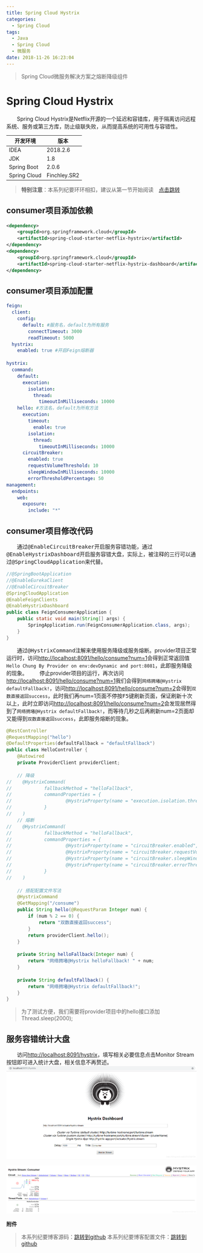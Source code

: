 ```yaml
---
title: Spring Cloud Hystrix
categories: 
  - Spring Cloud
tags:
  - Java
  - Spring Cloud
  - 微服务
date: 2018-11-26 16:23:04
---
```


> Spring Cloud微服务解决方案之熔断降级组件

<!-- more -->

# Spring Cloud Hystrix
&emsp;&emsp;Spring Cloud Hystrix是Netflix开源的一个延迟和容错库，用于隔离访问远程系统、服务或第三方库，防止级联失败，从而提高系统的可用性与容错性。

开发环境    |  版本
-------- | -----
IDEA | 2018.2.6
JDK  | 1.8
Spring Boot| 2.0.6
Spring Cloud| Finchley.SR2

> **特别注意**：本系列纪要环环相扣，建议从第一节开始阅读&emsp;[点击跳转](http://zhangchong.xin/2018/11/20/Spring%20Cloud%20%E5%AD%A6%E4%B9%A0%E7%BA%AA%E8%A6%81%E4%B8%80%EF%BC%9AEureka/)

## consumer项目添加依赖
```xml
<dependency>
    <groupId>org.springframework.cloud</groupId>
    <artifactId>spring-cloud-starter-netflix-hystrix</artifactId>
</dependency>
<dependency>
    <groupId>org.springframework.cloud</groupId>
    <artifactId>spring-cloud-starter-netflix-hystrix-dashboard</artifactId>
</dependency>
```

## consumer项目添加配置
```yml
feign:
  client:
    config:
      default: #服务名，default为所有服务
        connectTimeout: 3000
        readTimeout: 5000
  hystrix:
    enabled: true #开启Feign熔断器

hystrix:
  command:
    default:
      execution:
        isolation:
          thread:
            timeoutInMilliseconds: 10000
    hello: #方法名，default为所有方法
      execution:
        timeout:
          enable: true
        isolation:
          thread:
            timeoutInMilliseconds: 10000
      circuitBreaker:
        enabled: true
        requestVolumeThreshold: 10
        sleepWindowInMilliseconds: 10000
        errorThresholdPercentage: 50
management:
  endpoints:
    web:
      exposure:
        include: "*"
```

## consumer项目修改代码
&emsp;&emsp;通过<kbd>@EnableCircuitBreaker</kbd>开启服务容错功能，通过<kbd>@EnableHystrixDashboard</kbd>开启服务容错大盘，实际上，被注释的三行可以通过<kbd>@SpringCloudApplication</kbd>来代替。
```java
//@SpringBootApplication
//@EnableEurekaClient
//@EnableCircuitBreaker
@SpringCloudApplication
@EnableFeignClients
@EnableHystrixDashboard
public class FeignConsumerApplication {
    public static void main(String[] args) {
        SpringApplication.run(FeignConsumerApplication.class, args);
    }
}
```
&emsp;&emsp;通过<kbd>@HystrixCommand</kbd>注解来使用服务降级或服务熔断。provider项目正常运行时，访问[http://localhost:8091/hello/consume?num=1](http://localhost:8091/hello/consume?num=1)会得到正常返回值`Hello Chung By Provider on env:devDynamic and port:8081`，此即服务降级的现象。
&emsp;&emsp;停止provider项目的运行，再次访问[http://localhost:8091/hello/consume?num=1](http://localhost:8091/hello/consume?num=1)我们会得到`网络拥堵@Hystrix defaultFallback!`，访问[http://localhost:8091/hello/consume?num=2](http://localhost:8091/hello/consume?num=2)会得到`双数直接返回success`，此时我们再num=1页面不停按<kbd>F5</kbd>键刷新页面，保证刷新十次以上，此时立即访问[http://localhost:8091/hello/consume?num=2](http://localhost:8091/hello/consume?num=2)会发现居然得到了`网络拥堵@Hystrix defaultFallback!`，而等待几秒之后再刷新num=2页面却又能得到`双数直接返回success`，此即服务熔断的现象。
```java
@RestController
@RequestMapping("hello")
@DefaultProperties(defaultFallback = "defaultFallback")
public class HelloController {
    @Autowired
    private ProviderClient providerClient;

    // 降级
//    @HystrixCommand(
//            fallbackMethod = "helloFallback",
//            commandProperties = {
//                    @HystrixProperty(name = "execution.isolation.thread.timeoutInMilliseconds", value = "3000")  //超时时间
//            }
//    )
    // 熔断
//    @HystrixCommand(
//            fallbackMethod = "helloFallback",
//            commandProperties = {
//                    @HystrixProperty(name = "circuitBreaker.enabled", value = "true"),                //开启熔断
//                    @HystrixProperty(name = "circuitBreaker.requestVolumeThreshold", value = "10"),    //请求数达到后才计算
//                    @HystrixProperty(name = "circuitBreaker.sleepWindowInMilliseconds", value = "10000"), //休眠时间窗
//                    @HystrixProperty(name = "circuitBreaker.errorThresholdPercentage", value = "50"),    //错误率
//            }
//    )

    // 搭配配置文件写法
    @HystrixCommand
    @GetMapping("/consume")
    public String hello(@RequestParam Integer num) {
        if (num % 2 == 0) {
            return "双数直接返回success";
        }
        return providerClient.hello();
    }

    private String helloFallback(Integer num) {
        return "网络拥堵@Hystrix helloFallback! " + num;
    }

    private String defaultFallback() {
        return "网络拥堵@Hystrix defaultFallback!";
    }
}
```
> 为了测试方便，我们需要将provider项目中的hello接口添加Thread.sleep(2000);

## 服务容错统计大盘
&emsp;&emsp;访问[http://localhost:8091/hystrix](http://localhost:8091/hystrix)，填写相关必要信息点击Monitor Stream按钮即可进入统计大盘，相关信息不再赘述。
![初始页面](https://raw.githubusercontent.com/chung567115/chung567115.github.io/hexo-blog/blog-img/spring-cloud-8-1.png)

![统计页面](https://raw.githubusercontent.com/chung567115/chung567115.github.io/hexo-blog/blog-img/spring-cloud-8-2.png)

<kbd>**附件**</kbd>
> 本系列纪要博客源码：[跳转到github](https://github.com/chung567115/SpringCloud)
> 本系列纪要博客配置文件：[跳转到github](https://github.com/chung567115/SpringCloudConfig)

